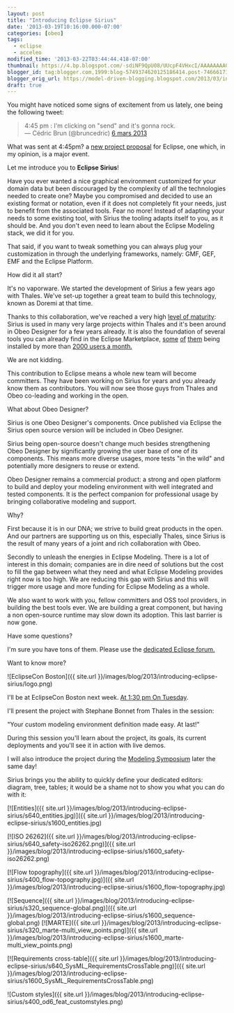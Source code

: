 ```yaml
---
layout: post
title: "Introducing Eclipse Sirius"
date: '2013-03-19T10:16:00.000-07:00'
categories: [obeo]
tags:
  - eclipse
  - acceleo
modified_time: '2013-03-22T03:44:44.418-07:00'
thumbnail: https://4.bp.blogspot.com/-sdiNF9QpU08/UUcpF4VHxcI/AAAAAAAAGgs/QkCmFrnnfkk/s72-c/entities.jpg
blogger_id: tag:blogger.com,1999:blog-5749374620125186414.post-7466617162319474411
blogger_orig_url: https://model-driven-blogging.blogspot.com/2013/03/introducing-eclipse-sirius.html
draft: true
---
```


You might have noticed some signs of excitement from us lately, one being the following tweet:

<blockquote class="twitter-tweet" lang="fr">4:45 pm : I'm clicking on "send" and it's gonna rock.<br />— Cédric Brun (@bruncedric) <a href="https://twitter.com/bruncedric/status/309331351579009024">6 mars 2013</a></blockquote>
<script async charset="utf-8" src="//platform.twitter.com/widgets.js"></script>

What was sent at 4:45pm? a [new project proposal](https://www.eclipse.dev/proposals/modeling.sirius/) for Eclipse, one which, in my opinion, is a major event.

Let me introduce you to **Eclipse Sirius**!

Have you ever wanted a nice graphical environment customized for your domain data but been discouraged by the complexity of all the technologies needed to create one? Maybe you compromised and decided to use an existing format or notation, even if it does not completely fit your needs, just to benefit from the associated tools. Fear no more! Instead of adapting your needs to some existing tool, with Sirius the tooling adapts itself to you, as it should be. And you don't even need to learn about the Eclipse Modeling stack, we did it for you.

That said, if you want to tweak something you can always plug your customization in through the underlying frameworks, namely: GMF, GEF, EMF and the Eclipse Platform.

How did it all start?

It's no vaporware. We started the development of Sirius a few years ago with Thales. We've set-up together a great team to build this technology, known as Doremi at that time.

Thanks to this collaboration, we've reached a very high [level of maturity](https://fr.wikipedia.org/wiki/Technology_Readiness_Level): Sirius is used in many very large projects within Thales and it's been around in Obeo Designer for a few years already. It is also the foundation of several tools you can already find in the Eclipse Marketplace, [some](https://marketplace.eclipse.org/content/database-designer-indigo-version#.UUc2InFHq2A) [of](https://marketplace.eclipse.org/content/graal-designer-indigo-version#.UUc2J3FHq2A) [them](https://marketplace.eclipse.org/content/risk-analysis-designer-helios-version#.UUc2M3FHq2A) being installed by more than [2000 users a month.](https://marketplace.eclipse.org/node/622477)

We are not kidding.

This contribution to Eclipse means a whole new team will become committers. They have been working on Sirius for years and you already know them as contributors. You will now see those guys from Thales and Obeo co-leading and working in the open.

What about Obeo Designer?

Sirius is one Obeo Designer's components. Once published via Eclipse the Sirius open source version will be included in Obeo Designer.

Sirius being open-source doesn't change much besides strengthening Obeo Designer by significantly growing the user base of one of its components. This means more diverse usages, more tests "in the wild" and potentially more designers to reuse or extend.

Obeo Designer remains a commercial product: a strong and open platform to build and deploy your modeling environment with well integrated and tested components. It is the perfect companion for professional usage by bringing collaborative modeling and support.

Why?

First because it is in our DNA; we strive to build great products in the open. And our partners are supporting us on this, especially Thales, since Sirius is the result of many years of a joint and rich collaboration with Obeo.

Secondly to unleash the energies in Eclipse Modeling. There is a lot of interest in this domain; companies are in dire need of solutions but the cost to fill the gap between what they need and what Eclipse Modeling provides right now is too high. We are reducing this gap with Sirius and this will trigger more usage and more funding for Eclipse Modeling as a whole.

We also want to work with you, fellow committers and OSS tool providers, in building the best tools ever. We are building a great component, but having a non open-source runtime may slow down its adoption. This last barrier is now gone.

Have some questions?

I'm sure you have tons of them. Please use the [dedicated Eclipse forum.](https://www.eclipse.dev/forums/index.php?t=thread&frm_id=202)

Want to know more?

![EclipseCon Boston]({{ site.url }}/images/blog/2013/introducing-eclipse-sirius/logo.png)

I'll be at EclipseCon Boston next week. [At 1:30 pm On Tuesday](https://www.eclipsecon.org/2013/sessions/your-custom-modeling-environment-definition-made-easy-last).

I'll present the project with Stephane Bonnet from Thales in the session:

"Your custom modeling environment definition made easy. At last!"

During this session you'll learn about the project, its goals, its current deployments and you'll see it in action with live demos.

I will also introduce the project during the [Modeling Symposium](https://www.eclipsecon.org/2013/sessions/modelling-symposium) later the same day!

Sirius brings you the ability to quickly define your dedicated editors: diagram, tree, tables; it would be a shame not to show you what you can do with it:

[![Entities]({{ site.url }}/images/blog/2013/introducing-eclipse-sirius/s640_entities.jpg)]({{ site.url }}/images/blog/2013/introducing-eclipse-sirius/s1600_entities.jpg)

[![ISO 26262]({{ site.url }}/images/blog/2013/introducing-eclipse-sirius/s640_safety-iso26262.png)]({{ site.url }}/images/blog/2013/introducing-eclipse-sirius/s1600_safety-iso26262.png)

[![Flow topography]({{ site.url }}/images/blog/2013/introducing-eclipse-sirius/s400_flow-topography.jpg)]({{ site.url }}/images/blog/2013/introducing-eclipse-sirius/s1600_flow-topography.jpg)

[![Sequence]({{ site.url }}/images/blog/2013/introducing-eclipse-sirius/s320_sequence-global.png)]({{ site.url }}/images/blog/2013/introducing-eclipse-sirius/s1600_sequence-global.png) [![MARTE]({{ site.url }}/images/blog/2013/introducing-eclipse-sirius/s320_marte-multi_view_points.png)]({{ site.url }}/images/blog/2013/introducing-eclipse-sirius/s1600_marte-multi_view_points.png)

[![Requirements cross-table]({{ site.url }}/images/blog/2013/introducing-eclipse-sirius/s640_SysML_RequirementsCrossTable.png)]({{ site.url }}/images/blog/2013/introducing-eclipse-sirius/s1600_SysML_RequirementsCrossTable.png)

![Custom styles]({{ site.url }}/images/blog/2013/introducing-eclipse-sirius/s400_od6_feat_customstyles.png)

